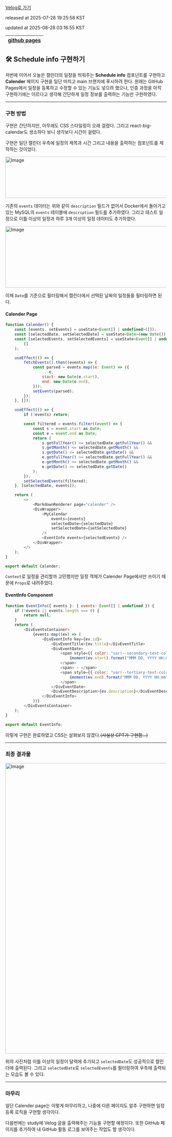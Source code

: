 [Velog로 가기](https://velog.io/@choi-hyk/GitHub-Page-Schedule-info-구현하기)

released at 2025-07-28 19:25:58 KST

updated at 2025-08-28 03:16:55 KST

|[github pages](https://velog.io/tags/github-pages)|
|----|

## 🛠️ Schedule info 구현하기

저번에 이어서 오늘은 캘린더의 일정을 띄워주는 **Schedule info** 컴포넌트를 구현하고 **Calender** 페이지 구현을 일단 마치고 main 브랜치에 푸시하려 한다. 원래는 GitHub Pages에서 일정을 등록하고 수정할 수 있는 기능도 넣으려 했으나, 인증 과정을 아직 구현하기에는 이르다고 생각해 간단하게 일정 정보를 출력하는 기능만 구현하였다.

---

### 구현 방법

구현은 간단하지만, 아무래도 CSS 스타일링이 오래 걸렸다. 그리고 react-big-calendar도 생소하다 보니 생각보다 시간이 걸렸다.

구현은 일단 캘린더 우측에 일정의 제목과 시간 그리고 내용을 출력하는 컴포넌트를 제작하는 것이었다.

<img width="770" height="129" alt="Image" src="https://github.com/user-attachments/assets/835fcce5-d46d-4cbe-8f17-5e86658e312b" />

기존의 `events` 데이터는 위와 같이 `description` 필드가 없어서 Docker에서 돌아가고 있는 MySQL의 `events` 테이블에 `description` 필드를 추가하였다. 그리고 테스트 일정으로 이틀 이상의 일정과 하루 3개 이상의 일정 데이터도 추가하였다.

<img width="1919" height="192" alt="Image" src="https://github.com/user-attachments/assets/b6dd820b-8689-4dfc-9ff5-64cef169622b" />

이제 `Date`를 기준으로 필터링해서 캘린더에서 선택된 날짜의 일정들을 필터링하면 된다.

#### Calender Page

```js
function Calender() {
    const [events, setEvents] = useState<Event[] | undefined>([]);
    const [selectedDate, setSelectedDate] = useState<Date>(new Date());
    const [selectedEvents, setSelectedEvents] = useState<Event[] | undefined>(
        []
    );

    useEffect(() => {
        fetchEvents().then((events) => {
            const parsed = events.map((e: Event) => ({
                ...e,
                start: new Date(e.start),
                end: new Date(e.end),
            }));
            setEvents(parsed);
        });
    }, []);

    useEffect(() => {
        if (!events) return;

        const filtered = events.filter((event) => {
            const s = event.start as Date;
            const e = event.end as Date;
            return (
                s.getFullYear() <= selectedDate.getFullYear() &&
                s.getMonth() <= selectedDate.getMonth() &&
                s.getDate() <= selectedDate.getDate() &&
                e.getFullYear() >= selectedDate.getFullYear() &&
                e.getMonth() >= selectedDate.getMonth() &&
                e.getDate() >= selectedDate.getDate()
            );
        });
        setSelectedEvents(filtered);
    }, [selectedDate, events]);

    return (
        <>
            <MarkdownRenderer page="calender" />
            <DivWrapper>
                <MyCalendar
                    events={events}
                    selectedDate={selectedDate}
                    setSelectedDate={setSelectedDate}
                />
                <EventInfo events={selectedEvents} />
            </DivWrapper>
        </>
    );
}

export default Calender;
```

`Context`로 일정을 관리할까 고민했지만 일정 객체가 Calender Page에서만 쓰이기 때문에 `Props`로 내려주었다.

#### EventInfo Component

```js
function EventInfo({ events }: { events: Event[] | undefined }) {
    if (!events || events.length === 0) {
        return null;
    }
    return (
        <DivEventsContainer>
            {events.map((ev) => (
                <DivEventInfo key={ev.id}>
                    <DivEventTitle>{ev.title}</DivEventTitle>
                    <DivEventDate>
                        <span style={{ color: "var(--secondary-text-color)" }}>
                            {moment(ev.start).format("MMM DD, YYYY HH:mm")}
                        </span>
                        <span> ~ </span>
                        <span style={{ color: "var(--tertiary-text-color)" }}>
                            {moment(ev.end).format("MMM DD, YYYY HH:mm")}
                        </span>
                    </DivEventDate>
                    <DivEventDescription>{ev.description}</DivEventDescription>
                </DivEventInfo>
            ))}
        </DivEventsContainer>
    );
}

export default EventInfo;
```

이렇게 구현은 완료하였고 CSS는 살펴보지 않겠다.~~(사실상 GPT가 구현함...)~~

---

### 최종 결과물

<img width="1912" height="908" alt="Image" src="https://github.com/user-attachments/assets/4ed70a75-7269-4c1b-8f27-8575accef774" />

위의 사진처럼 이틀 이상의 일정이 달력에 추가되고 `selectedDate`도 성공적으로 캘린더에 출력된다. 그리고 `selectedDate`로 `selectedEvents`를 필터링하여 우측에 출력되는 모습도 볼 수 있다.

---

### 마무리

일단 Calender page는 이렇게 마무리하고, 나중에 다른 페이지도 얼추 구현하면 일정 등록 로직을 구현할 생각이다.

다음번에는 study에 Velog 글을 출력해주는 기능을 구현할 예정이다. 또한 GitHub 페이지를 추가하여 내 GitHub 활동 로그를 보여주는 작업도 할 생각이다.
